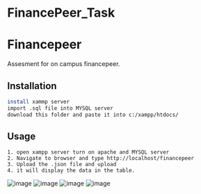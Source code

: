 # FinancePeer_Task
# Financepeer

Assesment for on campus financepeer.

## Installation

```bash
install xammp server
import .sql file into MYSQL server
download this folder and paste it into c:/xampp/htdocs/
```




## Usage

```
1. open xampp server turn on apache and MYSQL server
2. Navigate to browser and type http://localhost/financepeer
3. Upload the .json file and upload
4. it will display the data in the table.
```
![image](https://user-images.githubusercontent.com/44704352/143590817-a3134fd9-3d52-4c77-b709-f6095fc5d7fc.png)
![image](https://user-images.githubusercontent.com/44704352/143591081-9250f63d-02bc-470f-9d49-79cef530b108.png)
![image](https://user-images.githubusercontent.com/44704352/143591135-e12440ac-b078-482e-b15c-3cb76bedbc3a.png)
![image](https://user-images.githubusercontent.com/44704352/143591180-f2ecd7ee-c262-4fd1-8e03-6883bc7d3b64.png)
